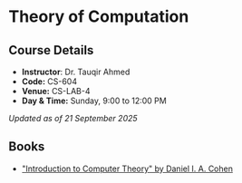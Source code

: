 # Theory of Computation

## Course Details

- **Instructor**: Dr. Tauqir Ahmed
- **Code:** CS-604
- **Venue:** CS-LAB-4
- **Day & Time:** Sunday, 9:00 to 12:00 PM

*Updated as of 21 September 2025*

## Books

- ["Introduction to Computer Theory" by Daniel I. A. Cohen](<./books/Introduction To Computer Theory.pdf>)

